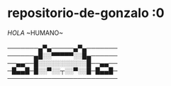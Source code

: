 # repositorio-de-gonzalo :0
 *HOLA* ~HUMANO~<br />
 <br />
───────▄▀▄─────▄▀▄───────                                       <br />
──────▄█░░▀▀▀▀▀░░█▄──────                                          <br />
──▄▄──█░░░░░░░░░░░█──▄▄──                                             <br />
─█▄▄█─█░░▀░░┬░░▀░░█─█▄▄█─                           <br />
─────────────────────────                <br /> 
<br />
